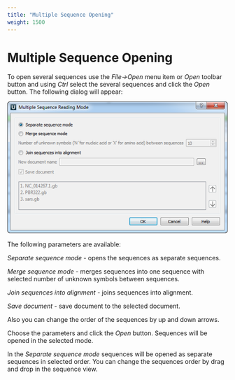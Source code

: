 ```yaml
---
title: "Multiple Sequence Opening"
weight: 1500
---
```



# Multiple Sequence Opening

To open several sequences use the _File->Open_ menu item or _Open_ toolbar button and using _Ctrl_ select the several sequences and click the _Open_ button. The following dialog will appear:


![](/images/65929449/65929450.png)

The following parameters are available:

_Separate sequence mode_ - opens the sequences as separate sequences.

_Merge sequence mode_ - merges sequences into one sequence with selected number of unknown symbols between sequences.

_Join sequences into alignment_ - joins sequences into alignment.

_Save document_ - save document to the selected document.

Also you can change the order of the sequences by up and down arrows.

Choose the parameters and click the _Open_ button. Sequences will be opened in the selected mode.

In the _Separate sequence mode_ sequences will be opened as separate sequences in selected order. You can change the sequences order by drag and drop in the sequence view.
